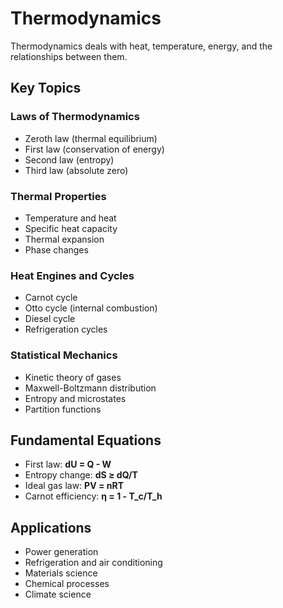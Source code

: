# Thermodynamics

Thermodynamics deals with heat, temperature, energy, and the relationships between them.

## Key Topics

### Laws of Thermodynamics
- Zeroth law (thermal equilibrium)
- First law (conservation of energy)
- Second law (entropy)
- Third law (absolute zero)

### Thermal Properties
- Temperature and heat
- Specific heat capacity
- Thermal expansion
- Phase changes

### Heat Engines and Cycles
- Carnot cycle
- Otto cycle (internal combustion)
- Diesel cycle
- Refrigeration cycles

### Statistical Mechanics
- Kinetic theory of gases
- Maxwell-Boltzmann distribution
- Entropy and microstates
- Partition functions

## Fundamental Equations

- First law: **dU = Q - W**
- Entropy change: **dS ≥ dQ/T**
- Ideal gas law: **PV = nRT**
- Carnot efficiency: **η = 1 - T_c/T_h**

## Applications

- Power generation
- Refrigeration and air conditioning
- Materials science
- Chemical processes
- Climate science